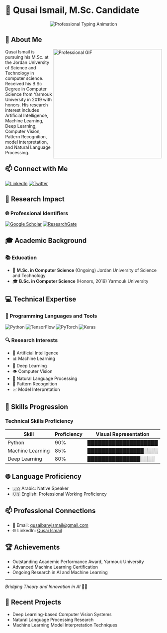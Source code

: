 # 👋 Qusai Ismail, M.Sc. Candidate

<div align="center">
  <img src="https://readme-typing-svg.demolab.com?font=Fira+Code&pause=1000&color=2C6FFF&center=true&width=600&lines=Computer+Science+Researcher;AI+%26+Machine+Learning+Innovator;Deep+Learning+%7C+Computer+Vision+%7C+NLP" alt="Professional Typing Animation" />
</div>

##  👤 About Me
<img align="right" width="350" src="https://cdn.dribbble.com/users/1162077/screenshots/3848914/programmer.gif" alt="Professional GIF">

Qusai Ismail is pursuing his M.Sc. at the Jordan University of Science and Technology in computer science. Received his B.Sc Degree in Computer Science from Yarmouk University in 2019 with honors. His research interest includes Artificial Intelligence, Machine Learning, Deep Learning, Computer Vision, Pattern Recognition, model interpretation, and Natural Language Processing.
## 📫 Connect with Me
[![LinkedIn](https://img.shields.io/badge/-LinkedIn-blue?style=flat-square&logo=Linkedin&logoColor=white&link=YOUR_LINKEDIN_URL)](YOUR_LINKEDIN_URL)
[![Twitter](https://img.shields.io/badge/-Twitter-1ca0f1?style=flat-square&labelColor=1ca0f1&logo=twitter&logoColor=white&link=YOUR_TWITTER_URL)](YOUR_TWITTER_URL)

## 🔬 Research Impact
### 🌐 Professional Identifiers
[![Google Scholar](https://img.shields.io/badge/Google%20Scholar-Citations-4285F4?style=for-the-badge&logo=google-scholar&logoColor=white)](https://scholar.google.com/citations?hl=ar&user=lgQufw4AAAAJ)
[![ResearchGate](https://img.shields.io/badge/ResearchGate-Profile-00CCBB?style=for-the-badge&logo=researchgate&logoColor=white)](https://www.researchgate.net/profile/Qusai-Ismail)

## 🎓 Academic Background
### 📚 Education
- 🏫 **M.Sc. in Computer Science** (Ongoing)
  Jordan University of Science and Technology
- 🎓 **B.Sc. in Computer Science** (Honors, 2019)
  Yarmouk University

## 💻 Technical Expertise
### 🚀 Programming Languages and Tools
![Python](https://img.shields.io/badge/-Python-3776AB?style=flat-square&logo=python&logoColor=white)
![TensorFlow](https://img.shields.io/badge/-TensorFlow-FF6F00?style=flat-square&logo=tensorflow&logoColor=white)
![PyTorch](https://img.shields.io/badge/-PyTorch-EE4C2C?style=flat-square&logo=pytorch&logoColor=white)
![Keras](https://img.shields.io/badge/-Keras-D00000?style=flat-square&logo=keras&logoColor=white)

### 🔍 Research Interests
- 🤖 Artificial Intelligence
- 📊 Machine Learning
- 🧠 Deep Learning
- 👁️ Computer Vision
- 💬 Natural Language Processing
- 🔬 Pattern Recognition
- 📈 Model Interpretation

## 🌟 Skills Progression
### Technical Skills Proficiency

| Skill | Proficiency | Visual Representation |
|-------|-------------|----------------------|
| Python | 90% | ████████████████████ |
| Machine Learning | 85% | ████████████████░░░░ |
| Deep Learning | 80% | ███████████████░░░░ |


## 🌐 Language Proficiency
- 🇯🇴 Arabic: Native Speaker
- 🇺🇸 English: Professional Working Proficiency

## 📫 Professional Connections
- 📧 Email: qusaibanyismail@gmail.com
- 🌐 LinkedIn: [Qusai Ismail](https://www.linkedin.com/in/qusai-ismail)

## 🏆 Achievements
- Outstanding Academic Performance Award, Yarmouk University
- Advanced Machine Learning Certification
- Ongoing Research in AI and Machine Learning




---
*Bridging Theory and Innovation in AI* 🧠✨

## 📝 Recent Projects
- Deep Learning-based Computer Vision Systems
- Natural Language Processing Research
- Machine Learning Model Interpretation Techniques












